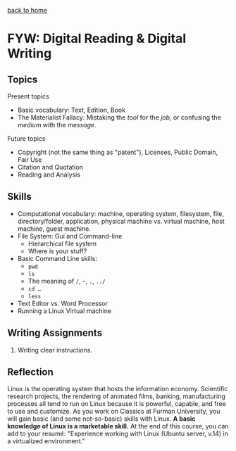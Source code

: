 [back to home](index.md)

# FYW: Digital Reading & Digital Writing

## Topics

Present topics

- Basic vocabulary: Text, Edition, Book
- The Materialist Fallacy: Mistaking the *tool* for the *job*, or confusing the *medium* with the *message*.

Future topics

- Copyright (not the same thing as "patent"), Licenses, Public Domain, Fair Use
- Citation and Quotation
- Reading and Analysis

## Skills

- Computational vocabulary: machine, operating system, filesystem, file, directory/folder, application, physical machine vs. virtual machine, host machine, guest machine.
- File System: Gui and Command-line
	- Hierarchical file system
	- Where is your stuff?
- Basic Command Line skills:
	- `pwd`
	- `ls`
	- The meaning of `/`, `~`, `.`, `../`
	- `cd …`
	- `less`
- Text Editor vs. Word Processor
- Running a Linux Virtual machine


## Writing Assignments

1. Writing clear instructions.

## Reflection

Linux is the operating system that hosts the information economy. Scientific research projects, the rendering of animated films, banking, manufacturing processes all tend to run on Linux because it is powerful, capable, and free to use and customize. As you work on Classics at Furman University, you will gain basic (and some not-so-basic) skills with Linux. **A basic knowledge of Linux is a marketable skill.** At the end of this course, you can add to your resumé: "Experience working with Linux (Ubuntu server, v.14) in a virtualized environment."